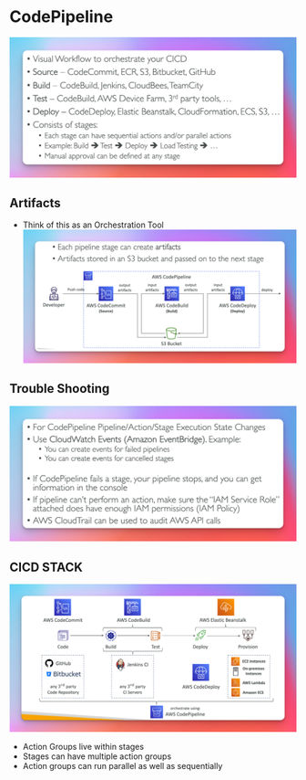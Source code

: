# CodePipeline
![](./code-pipeline.png)

## Artifacts
- Think of this as an Orchestration Tool
![](./code-pipeline-artificats.png)
## Trouble Shooting
![](./code-pipline-trouble-shooting.png)
## CICD STACK
![](./cicd-stack.png)


- Action Groups live within stages 
- Stages can have multiple action groups
- Action groups can run parallel as well as sequentially